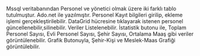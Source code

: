 Mssql veritabanından Personel ve yönetici olmak üzere iki farklı tablo tutulmuştur.
Ado.net ile yazılmıştır.
Personel Kayıt bilgileri girilip, ekleme işlemi gerçekleştirilebilir.
DataGrid hücresine tıklayarak istenen personel güncellenebilir,silinebilir.
Veriler Listelenebilir.
İstatistik butonu ile, Toplam Personel Sayısı, Evli Personel Sayısı, Şehir Sayısı, Ortalama Maaş gibi veriler görüntülenebilir.
Grafik Butonuyla, Şehir-Kişi ve Meslek-Maas Grafiği görüntülebilir.
